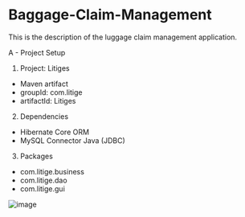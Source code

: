 # Baggage-Claim-Management

This is the description of the luggage claim management application.

A - Project Setup

1. Project: Litiges
 * Maven artifact
 * groupId: com.litige
 * artifactId: Litiges
2. Dependencies
 * Hibernate Core ORM
 * MySQL Connector Java (JDBC)
3. Packages
 * com.litige.business
 * com.litige.dao
 * com.litige.gui

![image](https://user-images.githubusercontent.com/57788241/124870821-3f342000-dffe-11eb-900d-80bfd4a9c75e.png)
